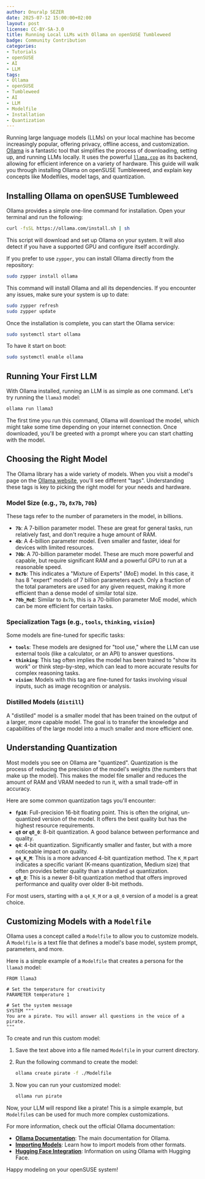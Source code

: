 ```yaml
---
author: Onuralp SEZER
date: 2025-07-12 15:00:00+02:00
layout: post
license: CC-BY-SA-3.0
title: Running Local LLMs with Ollama on openSUSE Tumbleweed
badge: Community Contribution
categories:
- Tutorials
- openSUSE
- AI
- LLM
tags:
- Ollama
- openSUSE
- Tumbleweed
- AI
- LLM
- Modelfile
- Installation
- Quantization
---
```


Running large language models (LLMs) on your local machine has become increasingly popular, offering privacy, offline access, and customization. [Ollama](https://build.opensuse.org/package/show/openSUSE%3AFactory/ollama) is a fantastic tool that simplifies the process of downloading, setting up, and running LLMs locally. It uses the powerful [`llama.cpp`](https://build.opensuse.org/package/show/openSUSE%3AFactory/llamacpp) as its backend, allowing for efficient inference on a variety of hardware. This guide will walk you through installing Ollama on openSUSE Tumbleweed, and explain key concepts like Modelfiles, model tags, and quantization.

## Installing Ollama on openSUSE Tumbleweed

Ollama provides a simple one-line command for installation. Open your terminal and run the following:

```bash
curl -fsSL https://ollama.com/install.sh | sh
```

This script will download and set up Ollama on your system. It will also detect if you have a supported GPU and configure itself accordingly.

If you prefer to use `zypper`, you can install Ollama directly from the repository:

```bash
sudo zypper install ollama
```

This command will install Ollama and all its dependencies. If you encounter any issues, make sure your system is up to date:

```bash
sudo zypper refresh
sudo zypper update
```

Once the installation is complete, you can start the Ollama service:

```bash
sudo systemctl start ollama
```

To have it start on boot:

```bash
sudo systemctl enable ollama
```

## Running Your First LLM

With Ollama installed, running an LLM is as simple as one command. Let's try running the `llama3` model:

```bash
ollama run llama3
```

The first time you run this command, Ollama will download the model, which might take some time depending on your internet connection. Once downloaded, you'll be greeted with a prompt where you can start chatting with the model.

## Choosing the Right Model

The Ollama library has a wide variety of models. When you visit a model's page on the [Ollama website](https://ollama.com/library), you'll see different "tags". Understanding these tags is key to picking the right model for your needs and hardware.

### Model Size (e.g., `7b`, `8x7b`, `70b`)

These tags refer to the number of parameters in the model, in billions.

* **`7b`**: A 7-billion parameter model. These are great for general tasks, run relatively fast, and don't require a huge amount of RAM.
* **`4b`**: A 4-billion parameter model. Even smaller and faster, ideal for devices with limited resources.
* **`70b`**: A 70-billion parameter model. These are much more powerful and capable, but require significant RAM and a powerful GPU to run at a reasonable speed.
* **`8x7b`**: This indicates a "Mixture of Experts" (MoE) model. In this case, it has 8 "expert" models of 7 billion parameters each. Only a fraction of the total parameters are used for any given request, making it more efficient than a dense model of similar total size.
* **`70b_MoE`**: Similar to `8x7b`, this is a 70-billion parameter MoE model, which can be more efficient for certain tasks.


### Specialization Tags (e.g., `tools`, `thinking`, `vision`)

Some models are fine-tuned for specific tasks:

* **`tools`**: These models are designed for "tool use," where the LLM can use external tools (like a calculator, or an API) to answer questions.
* **`thinking`**: This tag often implies the model has been trained to "show its work" or think step-by-step, which can lead to more accurate results for complex reasoning tasks.
* **`vision`**: Models with this tag are fine-tuned for tasks involving visual inputs, such as image recognition or analysis.

### Distilled Models (`distill`)

A "distilled" model is a smaller model that has been trained on the output of a larger, more capable model. The goal is to transfer the knowledge and capabilities of the large model into a much smaller and more efficient one.

## Understanding Quantization

Most models you see on Ollama are "quantized". Quantization is the process of reducing the precision of the model's weights (the numbers that make up the model). This makes the model file smaller and reduces the amount of RAM and VRAM needed to run it, with a small trade-off in accuracy.

Here are some common quantization tags you'll encounter:

* **`fp16`**: Full-precision 16-bit floating point. This is often the original, un-quantized version of the model. It offers the best quality but has the highest resource requirements.
* **`q8` or `q8_0`**: 8-bit quantization. A good balance between performance and quality.
* **`q4`**: 4-bit quantization. Significantly smaller and faster, but with a more noticeable impact on quality.
* **`q4_K_M`**: This is a more advanced 4-bit quantization method. The `K_M` part indicates a specific variant (K-means quantization, Medium size) that often provides better quality than a standard `q4` quantization.
* **`q8_O`**: This is a newer 8-bit quantization method that offers improved performance and quality over older 8-bit methods.

For most users, starting with a `q4_K_M` or a `q8_0` version of a model is a great choice.

## Customizing Models with a `Modelfile`

Ollama uses a concept called a `Modelfile` to allow you to customize models. A `Modelfile` is a text file that defines a model's base model, system prompt, parameters, and more.

Here is a simple example of a `Modelfile` that creates a persona for the `llama3` model:

```text
FROM llama3

# Set the temperature for creativity
PARAMETER temperature 1

# Set the system message
SYSTEM """
You are a pirate. You will answer all questions in the voice of a pirate.
"""
```

To create and run this custom model:

1. Save the text above into a file named `Modelfile` in your current directory.
2. Run the following command to create the model:

    ```bash
    ollama create pirate -f ./Modelfile
    ```

3. Now you can run your customized model:

    ```bash
    ollama run pirate
    ```

Now, your LLM will respond like a pirate! This is a simple example, but `Modelfile`s can be used for much more complex customizations.

For more information, check out the official Ollama documentation:

* **[Ollama Documentation](https://github.com/ollama/ollama/tree/main/docs)**: The main documentation for Ollama.
* **[Importing Models](https://github.com/ollama/ollama/blob/main/docs/import.md)**: Learn how to import models from other formats.
* **[Hugging Face Integration](https://huggingface.co/docs/hub/en/ollama)**: Information on using Ollama with Hugging Face.

Happy modeling on your openSUSE system!
